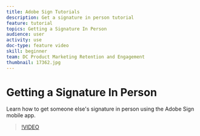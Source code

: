 ```yaml
---
title: Adobe Sign Tutorials
description: Get a signature in person tutorial
feature: tutorial
topics: Getting a Signature In Person
audience: user
activity: use
doc-type: feature video
skill: beginner
team: DC Product Marketing Retention and Engagement
thumbnail: 17362.jpg
---
```


# Getting a Signature In Person

Learn how to get someone else's signature in person using the Adobe Sign mobile app.

>[!VIDEO](https://video.tv.adobe.com/v/17362?hidetitle=true)
